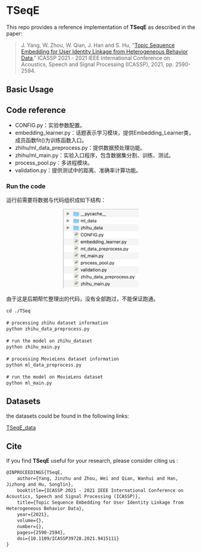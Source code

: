 <!--
 * @Author: error: git config user.name && git config user.email & please set dead value or install git
 * @Date: 2022-12-01 18:28:20
 * @LastEditors: error: git config user.name && git config user.email & please set dead value or install git
 * @LastEditTime: 2022-12-02 15:37:01
 * @FilePath: \undefinedc:\Users\28332\Desktop\TSeqE\README.md
 * @Description: 
 * 
 * Copyright (c) 2022 by error: git config user.name && git config user.email & please set dead value or install git, All Rights Reserved. 
-->

# TSeqE 

This repo provides a reference implementation of **TSeqE** as described in the paper:

> J. Yang, W. Zhou, W. Qian, J. Han and S. Hu, "[Topic Sequence Embedding for User Identity Linkage from Heterogeneous Behavior Data](https://doi.org/10.1109/ICASSP39728.2021.9415111)," ICASSP 2021 - 2021 IEEE International Conference on Acoustics, Speech and Signal Processing (ICASSP), 2021, pp. 2590-2594.

## Basic Usage

## Code reference

- CONFIG.py：实验参数配置。
- embedding\_learner.py：话题表示学习模块，提供Embedding_Learner类，成员函数fit()为训练函数入口。
- zhihu/ml\_data\_preprocess.py：提供数据预处理功能。
- zhihu/ml\_main.py：实验入口程序，包含数据集分割、训练、测试。
- process_pool.py：多进程模块。
- validation.py：提供测试中的距离、准确率计算功能。

### Run the code

运行前需要将数据与代码组织成如下结构：
<center><img src="structure.png", width = "40%"></center>

由于这是后期帮忙整理出的代码，没有全部跑过，不能保证跑通。

```shell
cd ./TSeq

# processing zhihu dataset information 
python zhihu_data_preprocess.py 

# run the model on zhihu_dataset 
python zhihu_main.py 

# processing MovieLens dataset information 
python ml_data_preprocess.py 

# run the model on MovieLens dataset 
python ml_main.py

```

## Datasets

the datasets could be found in the following links:

[TSeqE_data](https://drive.google.com/drive/folders/18CrFkfYGSb0LpwKcZmv3jkIfG-SqNbox?usp=sharing)



## Cite

If you find **TSeqE** useful for your research, please consider citing us :

    @INPROCEEDINGS{TSeqE,
        author={Yang, Jinzhu and Zhou, Wei and Qian, Wanhui and Han, Jizhong and Hu, Songlin},
        booktitle={ICASSP 2021 - 2021 IEEE International Conference on Acoustics, Speech and Signal Processing (ICASSP)}, 
        title={Topic Sequence Embedding for User Identity Linkage from     Heterogeneous Behavior Data}, 
        year={2021},
        volume={},
        number={},
        pages={2590-2594},
        doi={10.1109/ICASSP39728.2021.9415111}
    }
